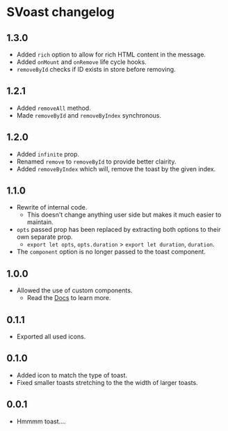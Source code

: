 # SVoast changelog

## 1.3.0

- Added `rich` option to allow for rich HTML content in the message.
- Added `onMount` and `onRemove` life cycle hooks.
- `removeById` checks if ID exists in store before removing.

## 1.2.1

- Added `removeAll` method.
- Made `removeById` and `removeByIndex` synchronous.

## 1.2.0

- Added `infinite` prop.
- Renamed `remove` to `removeById` to provide better clairity.
- Added `removeByIndex` which will, remove the toast by the given index.

## 1.1.0

- Rewrite of internal code.
  - This doesn't change anything user side but makes it much easier to maintain.
- `opts` passed prop has been replaced by extracting both options to their own separate prop.
  - `export let opts`, `opts.duration` > `export let duration`, `duration`.
- The `component` option is no longer passed to the toast component.

## 1.0.0

- Allowed the use of custom components.
  - Read the [Docs](https://svoast.vercel.app/#custom-components) to learn more.

## 0.1.1

- Exported all used icons.

## 0.1.0

- Added icon to match the type of toast.
- Fixed smaller toasts stretching to the the width of larger toasts.

## 0.0.1

- Hmmmm toast....
